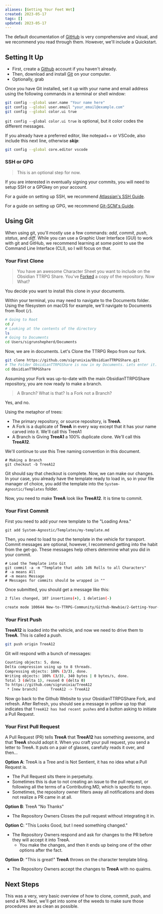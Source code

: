 ```yaml
---
aliases: [Getting Your Feet Wet]
created: 2023-05-17
tags: []
updated: 2023-05-17
---
```


The default documentation of [GitHub](https://github.com/git-guides) is very comprehensive and visual, and we recommend you read through them. However, we'll include a Quickstart.

## Setting It Up

- First, create a [Github](https://github.com) account if you haven't already.
- Then, download and install [Git](https://github.com/git-guides/install-git) on your computer.
- Optionally, grab

Once you have Git installed, set it up with your name and email address using the following commands in a terminal or shell window:

```bash
git config --global user.name "Your name here"
git config --global user.email "your_email@example.com"
git config --global color.ui true
```

`git config --global color.ui true` is optional, but it color codes the different messages.

If you already have a preferred editor, like notepad++ or VSCode, also include this next line, otherwise ***skip***:

```bash
git config --global core.editor vscode
```

### SSH or GPG

>This is an optional step for now.

If you are interested in eventually signing your commits, you will need to setup SSH or a GPGkey on your account.

For a guide on setting up SSH, we recommend [Atlassian's SSH Guide](https://www.atlassian.com/git/tutorials/git-ssh).

For a guide on setting up GPG, we recommend [Git-SCM's Guide](https://git-scm.com/book/en/v2/Git-Tools-Signing-Your-Work).

## Using Git

When using git, you'll mostly use a few commands: *add*, *commit*, *push*, *status*, and *diff*. While you can use a Graphic User Interface (GUI) to work with git and GitHub, we recommend learning at some point to use the Command Line Interface (CLI), so I will focus on that.

### Your First Clone

> You have an awesome Character Sheet you want to include on the Obsidian TTRPG Share. You've [Forked](https://github.com/Obsidian-TTRPG-Community/ObsidianTTRPGShare/fork) a copy of the repository. Now What?

You decide you want to install this clone in your documents.

Within your terminal, you may need to navigate to the Documents folder. Using the filesystem on macOS for example, we'll navigate to Documents from Root (`/`).

```bash
# Going to Root
cd /
# Looking at the contents of the directory
ls
# Going to Documents
cd Users/sigrunshepherd/Documents
```

Now, we are in documents. Let's Clone the TTRPG Repo from our fork.

```bash
git clone https://github.com/sigrunixia/ObsidianTTRPGShare.git
# The Folder ObsidianTTRPGShare is now in my Documents. Lets enter it.
cd ObsidianTTRPGShare
```

Assuming your Fork was up-to-date with the main ObsidianTTRPGShare repository, you are now ready to make a branch. 

> A Branch? What is that? Is a Fork not a Branch?

Yes, and no. 

Using the metaphor of trees:
- The primary repository, or source repository, is **TreeA**. 
- A Fork is a duplicate of **TreeA** in every way except that it has your name carved into it. We'll call this TreeA1
- A Branch is Giving **TreeA1** a 100% duplicate clone. We'll call this **TreeA12**.

We'll continue to use this Tree naming convention in this document.

```
# Making a Branch
git checkout -b TreeA12
```

Git should say that checkout is complete. Now, we can make our changes. In your case, you already have the template ready to load in, so in your file manager of choice, you add the template into the `System-Agnostic/Templates` folder.

Now, you need to make **TreeA** look like **TreeA12**. It is time to commit.

### Your First Commit

First you need to add your new template to the "Loading Area."

```
git add System-Agnostic/Templates/my-template.md
```

Then, you need to load to put the template in the vehicle for transport. Commit messages are optional, however, I recommend getting into the habit from the get-go. These messages help others determine what you did in your commit.

```
# Load the Template into Git
git commit -a -m "Template that adds 1d6 Rolls to all Characters"
# -a means All
# -m means Message
# Messages for commits should be wrapped in ""
```

Once submitted, you should get a message like this:

```bash
2 files changed, 107 insertions(+), 1 deletion(-)

create mode 100644 New-to-TTRPG-Community/Github-Newbie/2-Getting-Your-Feet-Wet.md
```

### Your First Push

**TreeA12** is loaded into the vehicle, and now we need to drive them to **TreeA**. This is called a *push*.

```bash
git push origin TreeA12
```

Git will respond with a bunch of messages:

```bash
Counting objects: 5, done.
Delta compression using up to 8 threads.
Compressing objects: 100% (3/3), done.
Writing objects: 100% (3/3), 340 bytes | 0 bytes/s, done.
Total 3 (delta 1), reused 0 (delta 0)
To https://github.com/sigrunixia/TreeA12
 * [new branch]      TreeA12 -> TreeA12
```

Now go back to the Github Website to your ObsidianTTRPGShare Fork, and refresh. After Refresh, you should see a message in yellow up top that indicates that `TreeA12 has had recent pushes` and a button asking to initiate a Pull Request.

### Your First Pull Request

A Pull Request (PR) tells **TreeA** that **TreeA12** has something awesome, and that **TreeA** should adopt it. When you craft your pull request, you send a letter to TreeA. It puts on a pair of glasses, carefully reads it over, and then...

**Option A**: TreeA is a Tree and is Not Sentient, it has no idea what a Pull Request is.
- The Pull Request sits there in perpetuity.
- Sometimes this is due to not creating an issue to the pull request, or following all the terms of a Contributing.MD, which is specific to repo.
- Sometimes, the repository owner filters away all notifications and does not realize a PR came in at all.

**Option B**: TreeA "No Thanks"
- The Repository Owners Closes the pull request without integrating it in.

**Option C**: "This Looks Good, but I need something changed."
- The Repository Owners respond and ask for changes to the PR before they will accept it into TreeA.
	- You make the changes, and then it ends up being one of the other options after the fact.

**Option D**: "This is great!" **TreeA** throws on the character template bling.
- The Repository Owners accept the changes to **TreeA** with no qualms. 

## Next Steps

This was a very, very basic overview of how to clone, commit, push, and send a PR. Next, we'll get into some of the weeds to make sure those procedures are as clean as possible.